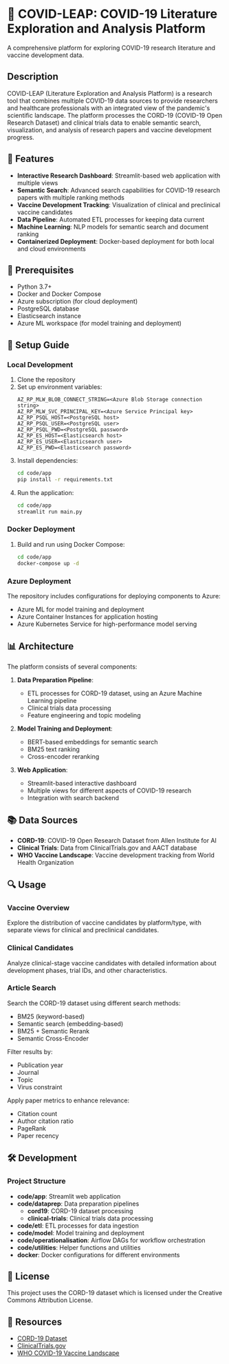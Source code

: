 # 🔬 COVID-LEAP: COVID-19 Literature Exploration and Analysis Platform

A comprehensive platform for exploring COVID-19 research literature and vaccine development data.

## Description

COVID-LEAP (Literature Exploration and Analysis Platform) is a research tool that combines multiple COVID-19 data sources to provide researchers and healthcare professionals with an integrated view of the pandemic's scientific landscape. The platform processes the CORD-19 (COVID-19 Open Research Dataset) and clinical trials data to enable semantic search, visualization, and analysis of research papers and vaccine development progress.

## 🌟 Features

- **Interactive Research Dashboard**: Streamlit-based web application with multiple views
- **Semantic Search**: Advanced search capabilities for COVID-19 research papers with multiple ranking methods
- **Vaccine Development Tracking**: Visualization of clinical and preclinical vaccine candidates
- **Data Pipeline**: Automated ETL processes for keeping data current
- **Machine Learning**: NLP models for semantic search and document ranking
- **Containerized Deployment**: Docker-based deployment for both local and cloud environments

## 🔧 Prerequisites

- Python 3.7+
- Docker and Docker Compose
- Azure subscription (for cloud deployment)
- PostgreSQL database
- Elasticsearch instance
- Azure ML workspace (for model training and deployment)

## 🚀 Setup Guide

### Local Development

1. Clone the repository
2. Set up environment variables:
   ```
   AZ_RP_MLW_BLOB_CONNECT_STRING=<Azure Blob Storage connection string>
   AZ_RP_MLW_SVC_PRINCIPAL_KEY=<Azure Service Principal key>
   AZ_RP_PSQL_HOST=<PostgreSQL host>
   AZ_RP_PSQL_USER=<PostgreSQL user>
   AZ_RP_PSQL_PWD=<PostgreSQL password>
   AZ_RP_ES_HOST=<Elasticsearch host>
   AZ_RP_ES_USER=<Elasticsearch user>
   AZ_RP_ES_PWD=<Elasticsearch password>
   ```
3. Install dependencies:
   ```bash
   cd code/app
   pip install -r requirements.txt
   ```
4. Run the application:
   ```bash
   cd code/app
   streamlit run main.py
   ```

### Docker Deployment

1. Build and run using Docker Compose:
   ```bash
   cd code/app
   docker-compose up -d
   ```

### Azure Deployment

The repository includes configurations for deploying components to Azure:

- Azure ML for model training and deployment
- Azure Container Instances for application hosting
- Azure Kubernetes Service for high-performance model serving

## 📊 Architecture

The platform consists of several components:

1. **Data Preparation Pipeline**:
   - ETL processes for CORD-19 dataset, using an Azure Machine Learning pipeline
   - Clinical trials data processing
   - Feature engineering and topic modeling

2. **Model Training and Deployment**:
   - BERT-based embeddings for semantic search
   - BM25 text ranking
   - Cross-encoder reranking

3. **Web Application**:
   - Streamlit-based interactive dashboard
   - Multiple views for different aspects of COVID-19 research
   - Integration with search backend

## 📚 Data Sources

- **CORD-19**: COVID-19 Open Research Dataset from Allen Institute for AI
- **Clinical Trials**: Data from ClinicalTrials.gov and AACT database
- **WHO Vaccine Landscape**: Vaccine development tracking from World Health Organization

## 🔍 Usage

### Vaccine Overview

Explore the distribution of vaccine candidates by platform/type, with separate views for clinical and preclinical candidates.

### Clinical Candidates

Analyze clinical-stage vaccine candidates with detailed information about development phases, trial IDs, and other characteristics.

### Article Search

Search the CORD-19 dataset using different search methods:
- BM25 (keyword-based)
- Semantic search (embedding-based)
- BM25 + Semantic Rerank
- Semantic Cross-Encoder

Filter results by:
- Publication year
- Journal
- Topic
- Virus constraint

Apply paper metrics to enhance relevance:
- Citation count
- Author citation ratio
- PageRank
- Paper recency

## 🛠️ Development

### Project Structure

- **code/app**: Streamlit web application
- **code/dataprep**: Data preparation pipelines
  - **cord19**: CORD-19 dataset processing
  - **clinical-trials**: Clinical trials data processing
- **code/etl**: ETL processes for data ingestion
- **code/model**: Model training and deployment
- **code/operationalisation**: Airflow DAGs for workflow orchestration
- **code/utilities**: Helper functions and utilities
- **docker**: Docker configurations for different environments

## 📝 License

This project uses the CORD-19 dataset which is licensed under the Creative Commons Attribution License.

## 🔗 Resources

- [CORD-19 Dataset](https://www.semanticscholar.org/cord19)
- [ClinicalTrials.gov](https://clinicaltrials.gov/)
- [WHO COVID-19 Vaccine Landscape](https://www.who.int/publications/m/item/draft-landscape-of-covid-19-candidate-vaccines)
